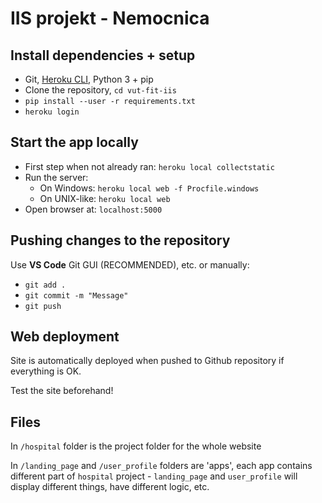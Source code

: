 # IIS projekt - Nemocnica

## Install dependencies + setup

- Git, [Heroku CLI](https://devcenter.heroku.com/articles/heroku-cli#download-and-install), Python 3 + pip
- Clone the repository, ```cd vut-fit-iis```
- ```pip install --user -r requirements.txt```
- ```heroku login```

## Start the app locally

- First step when not already ran: ```heroku local collectstatic```
- Run the server:
  - On Windows: ```heroku local web -f Procfile.windows```
  - On UNIX-like: ```heroku local web```
- Open browser at: ```localhost:5000```

## Pushing changes to the repository

Use **VS Code** Git GUI (RECOMMENDED), etc. or manually:

- ```git add .```
- ```git commit -m "Message"```
- ```git push```

## Web deployment

Site is automatically deployed when pushed to Github repository if everything is OK.

Test the site beforehand!

## Files

In ```/hospital``` folder is the project folder for the whole website

In ```/landing_page``` and ```/user_profile``` folders are 'apps', each app contains different part of ```hospital``` project - ```landing_page``` and ```user_profile``` will display different things, have different logic, etc.
